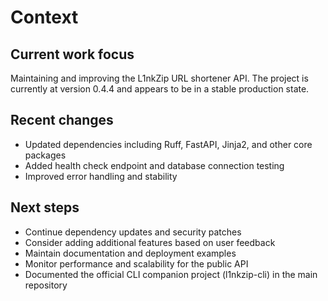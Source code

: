 # Context

## Current work focus
Maintaining and improving the L1nkZip URL shortener API. The project is currently at version 0.4.4 and appears to be in a stable production state.

## Recent changes
- Updated dependencies including Ruff, FastAPI, Jinja2, and other core packages
- Added health check endpoint and database connection testing
- Improved error handling and stability

## Next steps
- Continue dependency updates and security patches
- Consider adding additional features based on user feedback
- Maintain documentation and deployment examples
- Monitor performance and scalability for the public API
- Documented the official CLI companion project (l1nkzip-cli) in the main repository
